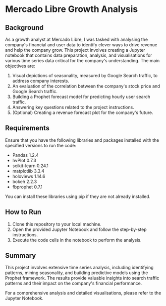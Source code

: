 # Mercado Libre Growth Analysis

## Background
As a growth analyst at Mercado Libre, I was tasked with analysing the company's financial and user data to identify clever ways to drive revenue and help the company grow. This project involves creating a Jupyter notebook that contains data preparation, analysis, and visualisations for various time series data critical for the company's understanding. The main objectives are:

1. Visual depictions of seasonality, measured by Google Search traffic, to address company interests.
2. An evaluation of the correlation between the company's stock price and Google Search traffic.
3. Building a Prophet forecast model for predicting hourly user search traffic.
4. Answering key questions related to the project instructions.
5. (Optional) Creating a revenue forecast plot for the company's future.

## Requirements
Ensure that you have the following libraries and packages installed with the specified versions to run the code:

- Pandas 1.2.4
- hvPlot 0.7.3
- scikit-learn 0.24.1
- matplotlib 3.3.4
- holoviews 1.14.6
- bokeh 2.2.3
- fbprophet 0.7.1

You can install these libraries using pip if they are not already installed.

## How to Run
1. Clone this repository to your local machine.
2. Open the provided Jupyter Notebook and follow the step-by-step instructions.
3. Execute the code cells in the notebook to perform the analysis.

## Summary
This project involves extensive time series analysis, including identifying patterns, mining seasonality, and building predictive models using the Prophet framework. The results provide valuable insights into search traffic patterns and their impact on the company's financial performance.

For a comprehensive analysis and detailed visualisations, please refer to the Jupyter Notebook.
